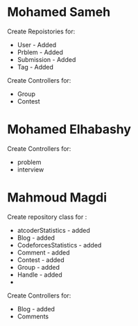 # Mohamed Sameh 
Create Repoistories for: 
- User - Added 
- Prblem - Added 
- Submission - Added 
- Tag - Added 

Create Controllers for:
- Group 
- Contest 

 
# Mohamed Elhabashy  
Create Controllers for:
- problem 
- interview 

# Mahmoud Magdi
Create repository class for : 
- atcoderStatistics - added
- Blog - added 
- CodeforcesStatistics - added
- Comment - added
- Contest - added
- Group  - added
- Handle - added
- 
Create Controllers for:
- Blog - added
- Comments
